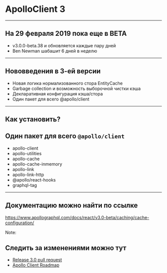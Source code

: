# ApolloClient 3

-----

## На 29 февраля 2019 пока еще в BETA <!-- .element: class="orange" -->

- v3.0.0-beta.38 и обновляется каждые пару дней <!-- .element: class="fragment" -->
- Ben Newman шабашит 6 дней в неделю <!-- .element: class="fragment" -->

-----

## Нововведения в 3-ей версии <!-- .element: class="orange" -->

- Новая логика нормализованного стора EntityCache <!-- .element: class="fragment" -->
- Garbage collection и возможность выборочной чистки кэша <!-- .element: class="fragment" -->
- Декларативная конфигурация кэша/стора <!-- .element: class="fragment" -->
- Один пакет для всего @apollo/client <!-- .element: class="fragment" -->

-----

## Как установить?

## Один пакет для всего `@apollo/client`

- apollo-client
- apollo-utilities
- apollo-cache
- apollo-cache-inmemory
- apollo-link
- apollo-link-http
- @apollo/react-hooks
- graphql-tag

-----

## Документацию можно найти по ссылке

<https://www.apollographql.com/docs/react/v3.0-beta/caching/cache-configuration/>

Note:

## Следить за изменениями можно тут

- [Release 3.0 pull request](https://github.com/apollographql/apollo-client/pull/5116)
- [Apollo Client Roadmap](https://github.com/apollographql/apollo-client/blob/master/ROADMAP.md)
